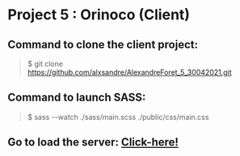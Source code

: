# Project 5 : Orinoco (Client)

## Command to clone the client project:
> $ git clone https://github.com/alxsandre/AlexandreForet_5_30042021.git
## Command to launch SASS: 
> $ sass --watch ./sass/main.scss ./public/css/main.css
## Go to load the server: [Click-here!](https://github.com/OpenClassrooms-Student-Center/JWDP5.git)
